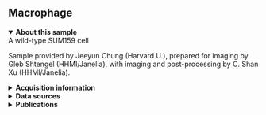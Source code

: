 ## Macrophage

<details open>
<summary><b>About this sample</b></summary>
A wild-type SUM159 cell

Sample provided by Jeeyun Chung (Harvard U.), prepared for imaging by Gleb Shtengel (HHMI/Janelia), with imaging and post-processing by C. Shan Xu (HHMI/Janelia).
</details>

<details>
<summary><b>Acquisition information</b></summary>
<ul>
<li>Sample: Wild-type SUM159 cell</li>
<li>Protocol: High pressure freezing, freeze-substitution resin embedding with 2% OsO<sub>4</sub> 0.1% UA 3% H<sub>2</sub>O in Acetone</li>
<li>EHT (kV): 1.2</li>
<li>Bias (V): 0</li>
<li>Imaging current (nA): 0.25</li>
<li>Scanning speed (MHz): 0.2</li>
<li>Imaging duration (days): 18</li>
<li>Data size (GB): 334</li>
<li>Final voxel size (nm): 4 x 4 x 4 (X,Y,Z)</li>
<li>Data dimensions (µm): 64 x 11 x 31 (X,Y,Z)</li>
<li>Hess lab internal ID: <code>WT45_Cell2</code></li>
<li>Imaging start date: 11/21/2017</li>
</ul>
</details>
<details>
<summary><b>Data sources</b></summary>
<ul>
<li><code>fibsem</code>: Destreaked SIFT-aligned FIB-SEM data </li>  
</ul>
</details>
<details>
<summary><b>Publications</b></summary>

<ul>
<li> n/a </li>
</ul>
</details>

